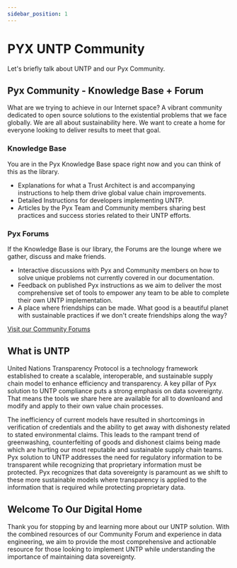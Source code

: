 ```yaml
---
sidebar_position: 1
---
```


# PYX UNTP Community

Let's briefly talk about UNTP and our Pyx Community.

## Pyx Community - Knowledge Base + Forum

What are we trying to achieve in our Internet space?  A vibrant community dedicated to open source solutions to the existential problems that we face globally.  We are all about sustainability here.  We want to create a home for everyone looking to deliver results to meet that goal.

### Knowledge Base

You are in the Pyx Knowledge Base space right now and you can think of this as the library.
- Explanations for what a Trust Architect is and accompanying instructions to help them drive global value chain improvements.
- Detailed Instructions for developers implementing UNTP.
- Articles by the Pyx Team and Community members sharing best practices and success stories related to their UNTP efforts.

### Pyx Forums

If the Knowledge Base is our library, the Forums are the lounge where we gather, discuss and make friends.
- Interactive discussions with Pyx and Community members on how to solve unique problems not currently covered in our documentation.
- Feedback on published Pyx instructions as we aim to deliver the most comprehensive set of tools to empower any team to be able to complete their own UNTP implementation.
- A place where friendships can be made.  What good is a beautiful planet with sustainable practices if we don't create friendships along the way?

[Visit our Community Forums](http://forum.pyx.io)

## What is UNTP

United Nations Transparency Protocol is a technology framework established to create a scalable, interoperable, and sustainable supply chain model to enhance efficiency and transparency.  A key pillar of Pyx solution to UNTP compliance puts a strong emphasis on data sovereignty.  That means the tools we share here are available for all to downloand and modify and apply to their own value chain processes.

The inefficiency of current models have resulted in shortcomings in verification of credentials and the ability to get away with dishonesty related to stated environmental claims.  This leads to the rampant trend of greenwashing, counterfeiting of goods and dishonest claims being made which are hurting our most reputable and sustainable supply chain teams.  Pyx solution to UNTP addresses the need for regulatory information to be transparent while recognizing that proprietary information must be protected.  Pyx recognizes that data sovereignty is paramount as we shift to these more sustainable models where transparency is applied to the information that is required while protecting proprietary data.

## Welcome To Our Digital Home

Thank you for stopping by and learning more about our UNTP solution.  With the combined resources of our Community Forum and experience in data engineering, we aim to provide the most comprehensive and actionable resource for those looking to implement UNTP while understanding the importance of maintaining data sovereignty.